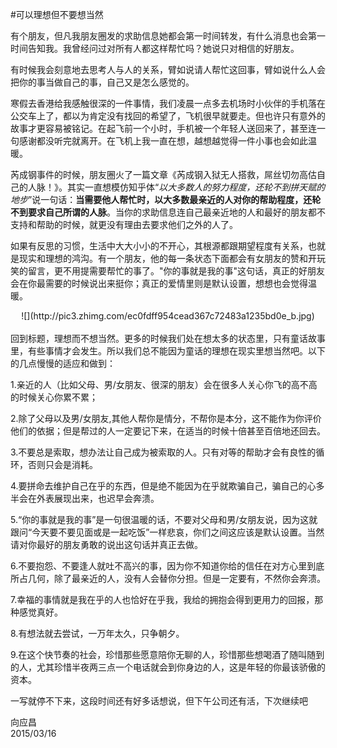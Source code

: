 #可以理想但不要想当然

有个朋友，但凡我朋友圈发的求助信息她都会第一时间转发，有什么消息也会第一时间告知我。我曾经问过对所有人都这样帮忙吗？她说只对相信的好朋友。

有时候我会刻意地去思考人与人的关系，臂如说请人帮忙这回事，臂如说什么人会把你的事当做自己的事，自己又是怎么感觉的。

寒假去香港给我感触很深的一件事情，我们凌晨一点多去机场时小伙伴的手机落在公交车上了，都以为肯定没有找回的希望了，飞机很早就要走。但也许只有意外的故事才更容易被铭记。在起飞前一个小时，手机被一个年轻人送回来了，甚至连一句感谢都没听完就离开。在飞机上我一直在想，越想越觉得一件小事也会如此温暖。

芮成钢事件的时候，朋友圈火了一篇文章《芮成钢入狱无人搭救，屌丝切勿高估自己的人脉！》。其实一直想模仿知乎体“*以大多数人的努力程度，还轮不到拼天赋的地步*”说一句话：**当需要他人帮忙时，以大多数最亲近的人对你的帮助程度，还轮不到要求自己所谓的人脉**。当你的求助信息连自己最亲近地的人和最好的朋友都不支持和帮助的时候，就更没有理由去要求他们之外的人了。

如果有反思的习惯，生活中大大小小的不开心，其根源都跟期望程度有关系，也就是现实和理想的鸿沟。有一个朋友，他的每一条状态下面都会有女朋友的赞和开玩笑的留言，更不用提需要帮忙的事了。"你的事就是我的事"这句话，真正的好朋友会在你最需要的时候说出来挺你；真正的爱情里则是默认设置，想想也会觉得温暖。
<center>![](http://pic3.zhimg.com/ec0fdff954cead367c72483a1235bd0e_b.jpg)</center><br>
回到标题，理想而不想当然。更多的时候我们处在想太多的状态里，只有童话故事里，有些事情才会发生。所以我们总不能因为童话的理想在现实里想当然吧。以下的几点慢慢的适应和做到：

1.亲近的人（比如父母、男/女朋友、很深的朋友）会在很多人关心你飞的高不高的时候关心你累不累；

2.除了父母以及男/女朋友,其他人帮你是情分，不帮你是本分，这不能作为你评价他们的依据；但是帮过的人一定要记下来，在适当的时候十倍甚至百倍地还回去。

3.不要总是索取，想办法让自己成为被索取的人。只有对等的帮助才会有良性的循环，否则只会是消耗。

4.要拼命去维护自己在乎的东西，但是绝不能因为在乎就欺骗自己，骗自己的心多半会在外表展现出来，也迟早会奔溃。

5.“你的事就是我的事”是一句很温暖的话，不要对父母和男/女朋友说，因为这就跟问“今天要不要见面或是一起吃饭”一样悲哀，你们之间这应该是默认设置。当然请对你最好的朋友勇敢的说出这句话并真正去做。

6.不要抱怨、不要逢人就吐不高兴的事，因为你不知道你给的信任在对方心里到底所占几何，除了最亲近的人，没有人会替你分担。但是一定要有，不然你会奔溃。

7.幸福的事情就是我在乎的人也恰好在乎我，我给的拥抱会得到更用力的回报，那种感觉真好。

8.有想法就去尝试，一万年太久，只争朝夕。

9.在这个快节奏的社会，珍惜那些愿意陪你无聊的人，珍惜那些想喝酒了随叫随到的人，尤其珍惜半夜两三点一个电话就会到你身边的人，这是年轻的你最该骄傲的资本。

一写就停不下来，这段时间还有好多话想说，但下午公司还有活，下次继续吧

向应昌<br>
2015/03/16
